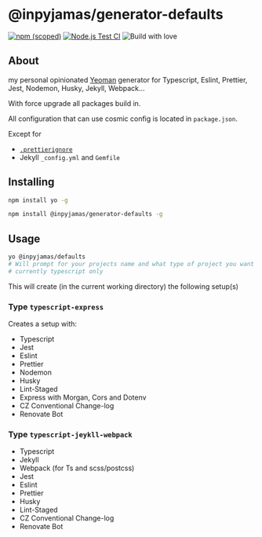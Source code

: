 # @inpyjamas/generator-defaults

[![npm (scoped)](https://img.shields.io/npm/v/@inpyjamas/generator-defaults)](https://www.npmjs.com/package/@inpyjamas/generator-defaults) [![Node.js Test CI](https://github.com/inpyjamas/generator-defaults/workflows/Node.js%20Test%20CI/badge.svg)](https://github.com/inpyjamas/generator-defaults/actions?query=workflow%3A%22Node.js+Test+CI%22) ![Build with love](https://img.shields.io/badge/build%20with-%E2%9D%A4%EF%B8%8F-success)

## About

my personal opinionated [Yeoman](https://yeoman.io/) generator for Typescript, Eslint, Prettier, Jest, Nodemon, Husky, Jekyll, Webpack…

With force upgrade all packages build in.

All configuration that can use cosmic config is located in `package.json`.  

Except for

- [`.prettierignore`](https://github.com/prettier/prettier/issues/3460)
- Jekyll `_config.yml` and `Gemfile`

## Installing

```bash
npm install yo -g
```

```bash
npm install @inpyjamas/generator-defaults -g
```

## Usage

```bash
yo @inpyjamas/defaults
# Will prompt for your projects name and what type of project you want
# currently typescript only
```

This will create (in the current working directory) the following setup(s)

### Type `typescript-express`

Creates a setup with: 


- Typescript
- Jest
- Eslint
- Prettier
- Nodemon
- Husky
- Lint-Staged
- Express with Morgan, Cors and Dotenv
- CZ Conventional Change-log
- Renovate Bot

### Type `typescript-jeykll-webpack`

- Typescript
- Jekyll
- Webpack (for Ts and scss/postcss)
- Jest
- Eslint
- Prettier
- Husky
- Lint-Staged
- CZ Conventional Change-log
- Renovate Bot
